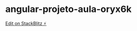 # angular-projeto-aula-oryx6k

[Edit on StackBlitz ⚡️](https://stackblitz.com/edit/angular-projeto-aula-oryx6k)